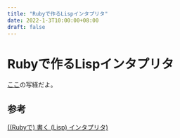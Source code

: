 ```yaml
---
title: "Rubyで作るLispインタプリタ"
date: 2022-1-3T10:00:00+08:00
draft: false
---
```

# Rubyで作るLispインタプリタ



[ここ](http://melborne.github.io/2010/11/10/Ruby-Lisp/)の写経だよ。













## 参考



[((Rubyで) 書く (Lisp) インタプリタ)](http://melborne.github.io/2010/11/10/Ruby-Lisp/)
